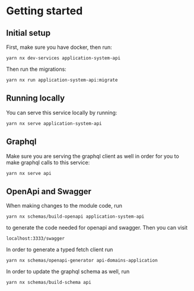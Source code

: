 # Getting started

## Initial setup

First, make sure you have docker, then run:

`yarn nx dev-services application-system-api`

Then run the migrations:

`yarn nx run application-system-api:migrate`

## Running locally

You can serve this service locally by running:

`yarn nx serve application-system-api`

## Graphql

Make sure you are serving the graphql client as well in order for you to make graphql calls to this service:

`yarn nx serve api`

## OpenApi and Swagger

When making changes to the module code, run

`yarn nx schemas/build-openapi application-system-api`

to generate the code needed for openapi and swagger. Then you can visit

`localhost:3333/swagger`

In order to generate a typed fetch client run

`yarn nx schemas/openapi-generator api-domains-application`

In order to update the graphql schema as well, run

`yarn nx schemas/build-schema api`
